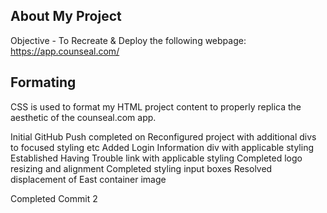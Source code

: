 ## About My Project
Objective - To Recreate & Deploy the following webpage:
https://app.counseal.com/

## Formating
CSS is used to format my HTML project content to properly replica the aesthetic of the counseal.com app.

Initial GitHub Push completed on
Reconfigured project with additional divs to focused styling etc
Added Login Information div with applicable styling
Established Having Trouble link with applicable styling 
Completed logo resizing and alignment
Completed styling input boxes
Resolved displacement of East container image

Completed Commit 2
